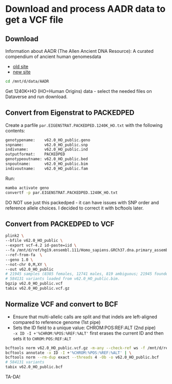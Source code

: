 # Download and process AADR data to get a VCF file

## Download
Information about AADR (The Allen Ancient DNA Resource): A curated compendium of ancient human genomesdata
* [old site](https://reich.hms.harvard.edu/allen-ancient-dna-resource-aadr-downloadable-genotypes-present-day-and-ancient-dna-data)
* [new site](https://dataverse.harvard.edu/dataset.xhtml?persistentId=doi:10.7910/DVN/FFIDCW)

```bash
cd /mnt/d/data/AADR
```
Get 1240K+HO (HO=Human Origins) data - select the needed files on Dataverse and run download.

## Convert from Eigenstrat to PACKEDPED
Create a parfile `par.EIGENSTRAT.PACKEDPED.1240K_HO.txt` with the following contents:   
```bash
genotypename:    v62.0_HO_public.geno
snpname:         v62.0_HO_public.snp
indivname:       v62.0_HO_public.ind
outputformat:    PACKEDPED
genotypeoutname: v62.0_HO_public.bed
snpoutname:      v62.0_HO_public.bim
indivoutname:    v62.0_HO_public.fam
```
Run:
```bash
mamba activate geno
convertf -p par.EIGENSTRAT.PACKEDPED.1240K_HO.txt
```
DO NOT use just this packedped - it can have issues with SNP order and reference allele choices. I decided to correct it with bcftools later.

## Convert from PACKEDPED to VCF

```bash
plink2 \
--bfile v62.0_HO_public \
--export vcf-4.2 id-paste=iid \
--fa /mnt/d/ref/hg19.ensembl.111/Homo_sapiens.GRCh37.dna.primary_assembly.fa.gz \
--ref-from-fa  \
--geno 1.0 \
--not-chr 0,M,XY \
--out v62.0_HO_public
# 21945 samples (8385 females, 12741 males, 819 ambiguous; 21945 founders)
# 584131 variants loaded from v62.0_HO_public.bim.
bgzip v62.0_HO_public.vcf
tabix v62.0_HO_public.vcf.gz
```

## Normalize VCF and convert to BCF
* Ensure that multi-allelic calls are split and that indels are left-aligned compared to reference genome (1st pipe)
* Sets the ID field to a unique value: CHROM:POS:REF:ALT (2nd pipe)  
`-x ID -I +'%CHROM:%POS:%REF:%ALT'` first erases the current ID and then sets it to `CHROM:POS:REF:ALT`
```bash
bcftools norm v62.0_HO_public.vcf.gz -m-any --check-ref ws -f /mnt/d/ref/hg19.ensembl.111/Homo_sapiens.GRCh37.dna.primary_assembly.fa.gz | \
bcftools annotate -x ID -I +'%CHROM:%POS:%REF:%ALT' | \
bcftools norm --rm-dup exact --threads 4 -Ob -o v62.0_HO_public.bcf
# 584131 variants
tabix v62.0_HO_public.bcf
```
TA-DA!